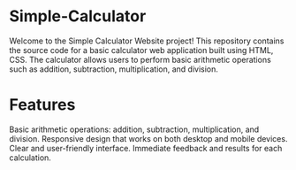# Simple-Calculator
Welcome to the Simple Calculator Website project! This repository contains the source code for a basic calculator web application built using HTML, CSS. The calculator allows users to perform basic arithmetic operations such as addition, subtraction, multiplication, and division.

# Features
Basic arithmetic operations: addition, subtraction, multiplication, and division.
Responsive design that works on both desktop and mobile devices.
Clear and user-friendly interface.
Immediate feedback and results for each calculation.
